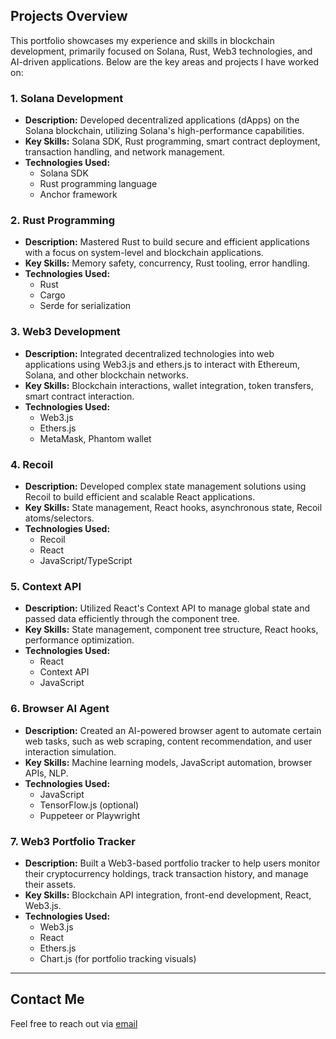## Projects Overview

This portfolio showcases my experience and skills in blockchain development, primarily focused on Solana, Rust, Web3 technologies, and AI-driven applications. Below are the key areas and projects I have worked on:

### 1. **Solana Development**
   - **Description:** Developed decentralized applications (dApps) on the Solana blockchain, utilizing Solana's high-performance capabilities.
   - **Key Skills:** Solana SDK, Rust programming, smart contract deployment, transaction handling, and network management.
   - **Technologies Used:**
     - Solana SDK
     - Rust programming language
     - Anchor framework

### 2. **Rust Programming**
   - **Description:** Mastered Rust to build secure and efficient applications with a focus on system-level and blockchain applications.
   - **Key Skills:** Memory safety, concurrency, Rust tooling, error handling.
   - **Technologies Used:**
     - Rust
     - Cargo
     - Serde for serialization

### 3. **Web3 Development**
   - **Description:** Integrated decentralized technologies into web applications using Web3.js and ethers.js to interact with Ethereum, Solana, and other blockchain networks.
   - **Key Skills:** Blockchain interactions, wallet integration, token transfers, smart contract interaction.
   - **Technologies Used:**
     - Web3.js
     - Ethers.js
     - MetaMask, Phantom wallet

### 4. **Recoil**
   - **Description:** Developed complex state management solutions using Recoil to build efficient and scalable React applications.
   - **Key Skills:** State management, React hooks, asynchronous state, Recoil atoms/selectors.
   - **Technologies Used:**
     - Recoil
     - React
     - JavaScript/TypeScript

### 5. **Context API**
   - **Description:** Utilized React's Context API to manage global state and passed data efficiently through the component tree.
   - **Key Skills:** State management, component tree structure, React hooks, performance optimization.
   - **Technologies Used:**
     - React
     - Context API
     - JavaScript

### 6. **Browser AI Agent**
   - **Description:** Created an AI-powered browser agent to automate certain web tasks, such as web scraping, content recommendation, and user interaction simulation.
   - **Key Skills:** Machine learning models, JavaScript automation, browser APIs, NLP.
   - **Technologies Used:**
     - JavaScript
     - TensorFlow.js (optional)
     - Puppeteer or Playwright

### 7. **Web3 Portfolio Tracker**
   - **Description:** Built a Web3-based portfolio tracker to help users monitor their cryptocurrency holdings, track transaction history, and manage their assets.
   - **Key Skills:** Blockchain API integration, front-end development, React, Web3.js.
   - **Technologies Used:**
     - Web3.js
     - React
     - Ethers.js
     - Chart.js (for portfolio tracking visuals)

---

## Contact Me
Feel free to reach out via [email](artificialintelligencehub35@gmail.com)

